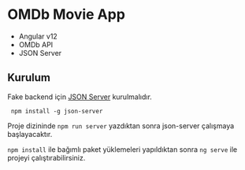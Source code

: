 # OMDb Movie App

- Angular v12 
- OMDb API
- JSON Server

## Kurulum

Fake backend için [JSON Server](https://github.com/typicode/json-server) kurulmalıdır.

```
 npm install -g json-server 
``` 

Proje dizininde `npm run server` yazdıktan sonra json-server çalışmaya başlayacaktır. 

`npm install` ile bağımlı paket yüklemeleri yapıldıktan sonra  `ng serve` ile projeyi çalıştırabilirsiniz.

